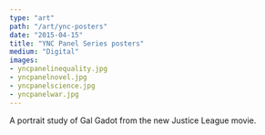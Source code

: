 ```yaml
---
type: "art"
path: "/art/ync-posters"
date: "2015-04-15"
title: "YNC Panel Series posters"
medium: "Digital"
images:
- yncpanelinequality.jpg
- yncpanelnovel.jpg
- yncpanelscience.jpg
- yncpanelwar.jpg
---
```


A portrait study of Gal Gadot from the new Justice League movie.